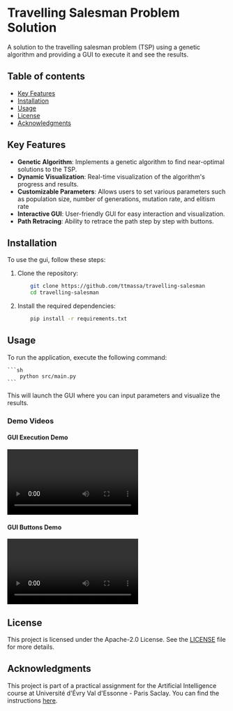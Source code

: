 # Travelling Salesman Problem Solution

A solution to the travelling salesman problem (TSP) using a genetic algorithm and providing a GUI to execute it and see the results.

## Table of contents

- [Key Features](#key-features)
- [Installation](#installation)
- [Usage](#usage)
- [License](#license)
- [Acknowledgments](#acknowledgments)

## Key Features

- **Genetic Algorithm**: Implements a genetic algorithm to find near-optimal solutions to the TSP.
- **Dynamic Visualization**: Real-time visualization of the algorithm's progress and results.
- **Customizable Parameters**: Allows users to set various parameters such as population size, number of generations, mutation rate, and elitism rate
- **Interactive GUI**: User-friendly GUI for easy interaction and visualization.
- **Path Retracing**: Ability to retrace the path step by step with buttons.

## Installation

To use the gui, follow these steps:

1. Clone the repository:

    ```sh
        git clone https://github.com/ttmassa/travelling-salesman
        cd travelling-salesman
    ```

2. Install the required dependencies:
    ```sh
        pip install -r requirements.txt
    ```

## Usage

To run the application, execute the following command:

    ```sh
        python src/main.py
    ```
This will launch the GUI where you can input parameters and visualize the results. 

### Demo Videos

#### GUI Execution Demo
![GUI Execution Demo](docs/gui_execution_demo.mp4)

#### GUI Buttons Demo
![GUI Buttons Demo](docs/gui_buttons_demo.mp4)

## License

This project is licensed under the Apache-2.0 License. See the [LICENSE](LICENSE) file for more details.

## Acknowledgments

This project is part of a practical assignment for the Artificial Intelligence course at Université d'Évry Val d'Essonne - Paris Saclay. You can find the instructions [here](https://sites.google.com/site/bhanczarhomepage/teaching/l3-ia).
